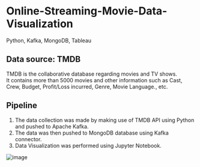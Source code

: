 # Online-Streaming-Movie-Data-Visualization
Python, Kafka, MongoDB, Tableau


## Data source: TMDB 
TMDB is the collaborative database regarding movies and TV shows.
It contains more than 5000 movies and other information such as Cast, Crew, Budget, Profit/Loss incurred, Genre, Movie Language., etc.


## Pipeline

1. The data collection was made by making use of TMDB API using Python and pushed to Apache Kafka.
2. The data was then pushed to MongoDB database using Kafka connector.
3. Data Visualization was performed using Jupyter Notebook.

![image](https://github.com/KarthikBhat21/Online-Streaming-Movie-Data-Visualization/blob/main/ETL%20pipeline.jpg?raw=true)
